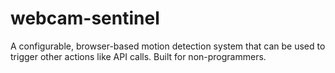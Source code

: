 # webcam-sentinel
A configurable, browser-based motion detection system that can be used to trigger other actions like API calls. Built for non-programmers.
